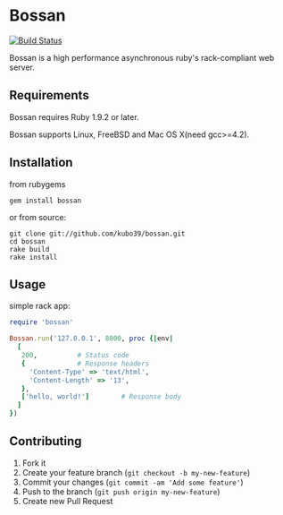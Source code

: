# Bossan

[![Build Status](https://secure.travis-ci.org/kubo39/bossan.png?branch=master)](http://travis-ci.org/kubo39/bossan)

Bossan is a high performance asynchronous ruby's rack-compliant web server.

## Requirements

Bossan requires Ruby 1.9.2 or later.

Bossan supports Linux, FreeBSD and Mac OS X(need gcc>=4.2).

## Installation

from rubygems

`gem install bossan`

or from source:

```
git clone git://github.com/kubo39/bossan.git
cd bossan
rake build
rake install
```

## Usage

simple rack app:

``` ruby
require 'bossan'

Bossan.run('127.0.0.1', 8000, proc {|env|
  [
   200,          # Status code
   {             # Response headers
     'Content-Type' => 'text/html',
     'Content-Length' => '13',
   },
   ['hello, world!']        # Response body
  ]
})
```

## Contributing

1. Fork it
2. Create your feature branch (`git checkout -b my-new-feature`)
3. Commit your changes (`git commit -am 'Add some feature'`)
4. Push to the branch (`git push origin my-new-feature`)
5. Create new Pull Request
